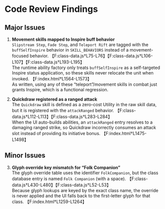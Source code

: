 # Code Review Findings

## Major Issues

1. **Movement skills mapped to Inspire buff behavior**  
   `Slipstream Step`, `Fade Step`, and `Teleport Rift` are tagged with the `buffSelfInspire` behavior in `SKILL_BEHAVIORS` instead of a movement-focused behavior. 【F:class-data.js†L75-L76】【F:class-data.js†L106-L107】【F:class-data.js†L193-L195】  
   The runtime ability factory only treats `buffSelfInspire` as a self-targeted Inspire status application, so these skills never relocate the unit when invoked. 【F:index.html†L1564-L1573】  
   As written, using any of these “teleport”/movement skills in combat just grants Inspire, which is a functional regression.

2. **Quickdraw registered as a ranged attack**  
   The `Quickdraw` skill is defined as a zero-cost Utility in the raw skill data, but it is registered with the `attackRanged` behavior. 【F:class-data.js†L112-L113】【F:class-data.js†L283-L284】  
   When the UI auto-builds abilities, an `attackRanged` entry resolves to a damaging ranged strike, so Quickdraw incorrectly consumes an attack slot instead of providing its initiative bonus. 【F:index.html†L1475-L1498】

## Minor Issues

3. **Glyph override key mismatch for “Folk Companion”**  
   The glyph override table uses the identifier `FolkCompanion`, but the class database entry is named `Folk Companion` (with a space). 【F:class-data.js†L430-L480】【F:class-data.js†L52-L53】  
   Because glyph lookups are keyed by the exact class name, the override is never applied and the UI falls back to the first-letter glyph for that class. 【F:index.html†L1259-L1264】

